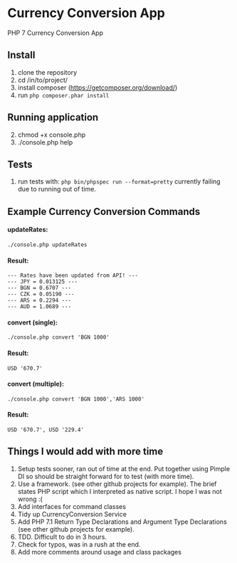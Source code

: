 # Currency Conversion App
PHP 7  Currency Conversion App

## Install
1. clone the repository
2. cd /in/to/project/
3. install composer (https://getcomposer.org/download/)
4. run ```php composer.phar install```

## Running application

2. chmod +x console.php
3. ./console.php help

## Tests
1. run tests with: ```php bin/phpspec run --format=pretty``` currently failing due to running out of time.


## Example Currency Conversion Commands
#### updateRates:
```
./console.php updateRates
```

#### Result:
```
--- Rates have been updated from API! ---
--- JPY = 0.013125 ---
--- BGN = 0.6707 ---
--- CZK = 0.05190 ---
--- ARS = 0.2294 ---
--- AUD = 1.0689 ---

```

#### convert (single):
```
./console.php convert 'BGN 1000'
```

#### Result:
```
USD '670.7'

```

#### convert (multiple):
```
./console.php convert 'BGN 1000','ARS 1000'
```

#### Result:
```
USD '670.7', USD '229.4'

```

## Things I would add with more time
1. Setup tests sooner, ran out of time at the end. Put together using Pimple DI so should be straight forward for to test (with more time).
2. Use a framework. (see other github projects for example). The brief states PHP script which I interpreted as native script. I hope I was not wrong :(
3. Add interfaces for command classes
4. Tidy up CurrencyConversion Service
5. Add PHP 7.1 Return Type Declarations and Argument Type Declarations (see other github projects for example).
6. TDD. Difficult to do in 3 hours.
7. Check for typos, was in a rush at the end.
8. Add more comments around usage and class packages

